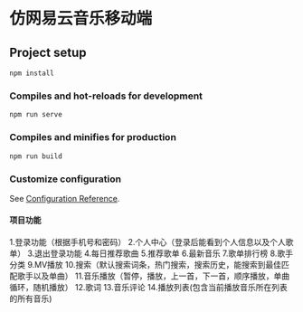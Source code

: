 # 仿网易云音乐移动端

## Project setup
```
npm install
```

### Compiles and hot-reloads for development
```
npm run serve
```

### Compiles and minifies for production
```
npm run build
```

### Customize configuration
See [Configuration Reference](https://cli.vuejs.org/config/).


#### 项目功能
1.登录功能（根据手机号和密码）
2.个人中心（登录后能看到个人信息以及个人歌单）
3.退出登录功能
4.每日推荐歌曲
5.推荐歌单
6.最新音乐
7.歌单排行榜
8.歌手分类
9.MV播放
10.搜索（默认搜索词条，热门搜索，搜索历史，能搜索到最佳匹配歌手以及单曲）
11.音乐播放（暂停，播放，上一首，下一首，顺序播放，单曲循环，随机播放）
12.歌词
13.音乐评论
14.播放列表(包含当前播放音乐所在列表的所有音乐)
